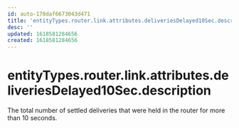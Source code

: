 ```yaml
---
id: auto-178daf6673043d471
title: 'entityTypes.router.link.attributes.deliveriesDelayed10Sec.description'
desc: ''
updated: 1618581284656
created: 1618581284656
---
```

# entityTypes.router.link.attributes.deliveriesDelayed10Sec.description

The total number of settled deliveries that were held in the router for more than 10 seconds.